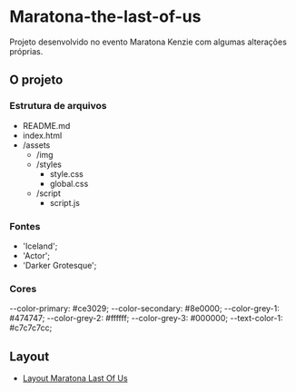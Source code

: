 # Maratona-the-last-of-us

Projeto desenvolvido no evento Maratona Kenzie com algumas alterações próprias.

## O projeto

### Estrutura de arquivos

- README.md
- index.html
- /assets
  - /img
  - /styles
    - style.css
    - global.css
  - /script
    - script.js

### Fontes

- 'Iceland';
- 'Actor';
- 'Darker Grotesque';

### Cores

--color-primary: #ce3029;
--color-secondary: #8e0000;
--color-grey-1: #474747;
--color-grey-2: #ffffff;
--color-grey-3: #000000;
--text-color-1: #c7c7c7cc;

## Layout

- [Layout Maratona Last Of Us](https://www.figma.com/file/E8MXdl9rjgThlbZYMAjX39/Maratona-Kenzie---The-Last-of-Us?node-id=0%3A1&t=Y8d5G0K9jA49u9yj-0)
